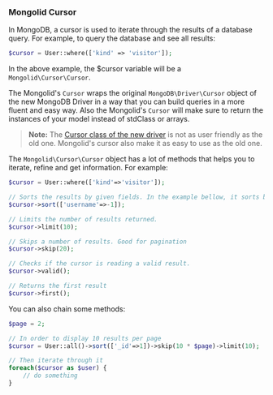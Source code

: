 ### Mongolid Cursor

In MongoDB, a cursor is used to iterate through the results of a database query. For example, to query the database and see all results:

```php
$cursor = User::where(['kind' => 'visitor']);
```

In the above example, the $cursor variable will be a `Mongolid\Cursor\Cursor`.

The Mongolid's `Cursor` wraps the original `MongoDB\Driver\Cursor` object of the new MongoDB Driver in a way that you can build queries in a more fluent and easy way. Also the Mongolid's `Cursor` will make sure to return the instances of your model instead of stdClass or arrays.

> **Note:** The [Cursor class of the new driver](http://php.net/manual/en/class.mongodb-driver-cursor.php) is not as user friendly as the old one. Mongolid's cursor also make it as easy to use as the old one.

The `Mongolid\Cursor\Cursor` object has a lot of methods that helps you to iterate, refine and get information. 
For example:

```php
$cursor = User::where(['kind'=>'visitor']);

// Sorts the results by given fields. In the example bellow, it sorts by username DESC
$cursor->sort(['username'=>-1]);

// Limits the number of results returned.
$cursor->limit(10);

// Skips a number of results. Good for pagination
$cursor->skip(20);

// Checks if the cursor is reading a valid result.
$cursor->valid();

// Returns the first result
$cursor->first();
```

You can also chain some methods:

```php
$page = 2;

// In order to display 10 results per page
$cursor = User::all()->sort(['_id'=>1])->skip(10 * $page)->limit(10);

// Then iterate through it
foreach($cursor as $user) {
    // do something
}
```
